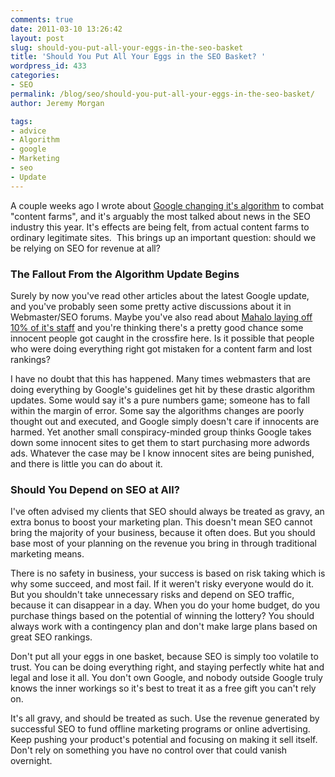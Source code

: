 ```yaml
---
comments: true
date: 2011-03-10 13:26:42
layout: post
slug: should-you-put-all-your-eggs-in-the-seo-basket
title: 'Should You Put All Your Eggs in the SEO Basket? '
wordpress_id: 433
categories:
- SEO
permalink: /blog/seo/should-you-put-all-your-eggs-in-the-seo-basket/
author: Jeremy Morgan

tags:
- advice
- Algorithm
- google
- Marketing
- seo
- Update
---
```


A couple weeks ago I wrote about [Google changing it's algorithm](http://www.jeremymorgan.com/search-engine-optimization/google-algorithm-update-takes-aim-at-content-farms/) to combat "content farms", and it's arguably the most talked about news in the SEO industry this year. It's effects are being felt, from actual content farms to ordinary legitimate sites.  This brings up an important question: should we be relying on SEO for revenue at all?




### The Fallout From the Algorithm Update Begins


Surely by now you've read other articles about the latest Google update, and you've probably seen some pretty active discussions about it in Webmaster/SEO forums. Maybe you've also read about [Mahalo laying off 10% of it's staff](http://mashable.com/2011/03/02/mahalo-lays-off-10-of-staff/) and you're thinking there's a pretty good chance some innocent people got caught in the crossfire here. Is it possible that people who were doing everything right got mistaken for a content farm and lost rankings?

I have no doubt that this has happened. Many times webmasters that are doing everything by Google's guidelines get hit by these drastic algorithm updates. Some would say it's a pure numbers game; someone has to fall within the margin of error. Some say the algorithms changes are poorly thought out and executed, and Google simply doesn't care if innocents are harmed. Yet another small conspiracy-minded group thinks Google takes down some innocent sites to get them to start purchasing more adwords ads. Whatever the case may be I know innocent sites are being punished, and there is little you can do about it.


### Should You Depend on SEO at All?


I've often advised my clients that SEO should always be treated as gravy, an extra bonus to boost your marketing plan. This doesn't mean SEO cannot bring the majority of your business, because it often does. But you should base most of your planning on the revenue you bring in through traditional marketing means.

There is no safety in business, your success is based on risk taking which is why some succeed, and most fail. If it weren't risky everyone would do it. But you shouldn't take unnecessary risks and depend on SEO traffic, because it can disappear in a day. When you do your home budget, do you purchase things based on the potential of winning the lottery? You should always work with a contingency plan and don't make large plans based on great SEO rankings.

Don't put all your eggs in one basket, because SEO is simply too volatile to trust. You can be doing everything right, and staying perfectly white hat and legal and lose it all. You don't own Google, and nobody outside Google truly knows the inner workings so it's best to treat it as a free gift you can't rely on.

It's all gravy, and should be treated as such. Use the revenue generated by successful SEO to fund offline marketing programs or online advertising. Keep pushing your product's potential and focusing on making it sell itself. Don't rely on something you have no control over that could vanish overnight.


